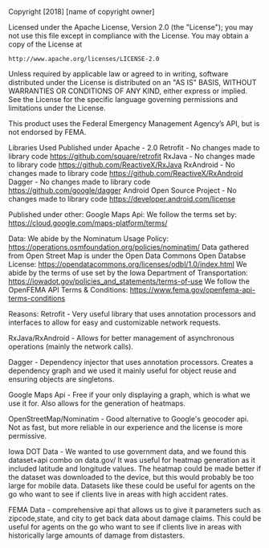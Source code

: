 Copyright [2018] [name of copyright owner]

Licensed under the Apache License, Version 2.0 (the "License");
you may not use this file except in compliance with the License.
You may obtain a copy of the License at

    http://www.apache.org/licenses/LICENSE-2.0

Unless required by applicable law or agreed to in writing, software
distributed under the License is distributed on an "AS IS" BASIS,
WITHOUT WARRANTIES OR CONDITIONS OF ANY KIND, either express or implied.
See the License for the specific language governing permissions and
limitations under the License.

This product uses the Federal Emergency Management Agency’s API, but is not endorsed by FEMA.

Libraries Used
Published under Apache - 2.0
Retrofit - No changes made to library code
https://github.com/square/retrofit
RxJava - No changes made to library code
https://github.com/ReactiveX/RxJava
RxAndroid - No changes made to library code
https://github.com/ReactiveX/RxAndroid
Dagger - No changes made to library code
https://github.com/google/dagger
Android Open Source Project - No changes made to library code
https://developer.android.com/license

Published under other:
Google Maps Api:
We follow the terms set by:
https://cloud.google.com/maps-platform/terms/

Data:
We abide by the Nominatum Usage Policy:
https://operations.osmfoundation.org/policies/nominatim/
Data gathered from Open Street Map is under the Open Data Commons Open Databse License:
https://opendatacommons.org/licenses/odbl/1.0/index.html
We abide by the terms of use set by the Iowa Department of Transportation:
https://iowadot.gov/policies_and_statements/terms-of-use
We follow the OpenFEMA API Terms & Conditions:
https://www.fema.gov/openfema-api-terms-conditions

Reasons:
Retrofit - Very useful library that uses annotation processors and interfaces to allow for easy and customizable network requests.

RxJava/RxAndroid - Allows for better management of asynchronous operations (mainly the network calls).

Dagger - Dependency injector that uses annotation processors. Creates a dependency graph and we used it mainly useful for object reuse and ensuring objects are singletons.

Google Maps Api - Free if your only displaying a graph, which is what we use it for. Also allows for the generation of heatmaps.

OpenStreetMap/Nominatim - Good alternative to Google's geocoder api. Not as fast, but more reliable in our experience and the license is more permissive.

Iowa DOT Data - We wanted to use government data, and we found this dataset+api combo on data.gov/ It was useful for heatmap generation as it included latitude and longitude values. The heatmap could be made better if the dataset was downloaded to the device, but this would probably be too large for mobile data. Datasets like these could be useful for agents on the go who want to see if clients live in areas with high accident rates. 

FEMA Data - comprehensive api that allows us to give it parameters such as zipcode,state, and city to get back data about damage claims. This could be useful for agents on the go who want to see if clients live in areas with historically large amounts of damage from distasters. 


